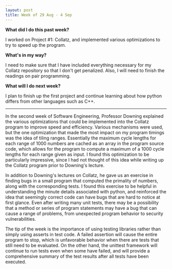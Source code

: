 ```yaml
---
layout: post
title: Week of 29 Aug - 4 Sep
---
```

<b>What did I do this past week?</b><br>
<p>I worked on Project #1: Collatz, and implemented various optimizations to try to speed up the program.</p>
<b>What's in my way?</b><br>
<p>I need to make sure that I have included everything necessary for my Collatz repository so that I don't get penalized. Also, I will need to finish the readings on pair programming.</p>
<b>What will I do next week?</b><br>
<p>I plan to finish up the first project and continue learning about how python differs from other languages such as C++.</p>
<hr>
<p class="indented">In the second week of Software Engineering, Professor Downing explained the various optimizations that could be implemented into the Collatz program to improve speed and efficiency. Various mechanisms were used, but the one optimization that made the most impact on my program timings was the idea of tiling ranges. Essentially the maximum cycle lengths for each range of 1000 numbers are cached as an array in the program source code, which allows for the program to compute a maximum of a 1000 cycle lengths for each range given as input. I found this optimization to be particularly impressive, since I had not thought of this idea while writing up the Collatz program prior to Downing's lecture. </p><!--more-->
<p class="indented">In addition to Downing's lectures on Collatz, he gave us an exercise in finding bugs in a small program that computed the primality of numbers, along with the corresponding tests. I found this exercise to be helpful in understanding the minute details associated with python, and reinforced the idea that seemingly correct code can have bugs that are hard to notice at first glance. Even after writing many unit tests, there may be a possibility that a method or series of program statements may have a bug that can cause a range of problems, from unexpected program behavior to security vulnerabilities.</p>
<p class="indented">The tip of the week is the importance of using testing libraries rather than simply using asserts in test code. A failed assertion will cause the entire program to stop, which is unfavorable behavior when there are tests that still need to be evaluated. On the other hand, the unittest framework will continue to run tests even when some have failed, and will provide a comprehensive summary of the test results after all tests have been executed.</p>
